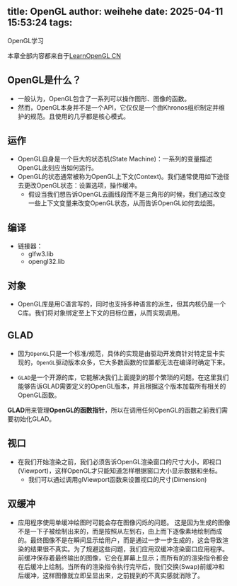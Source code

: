title: OpenGL
author: weihehe
date: 2025-04-11 15:53:24
tags:
---
OpenGL学习
<!--more-->
本章全部内容都来自于[LearnOpenGL CN](https://learnopengl-cn.github.io/)

## OpenGL是什么？

- 一般认为，OpenGL包含了一系列可以操作图形、图像的函数。
- 然而，OpenGL本身并不是一个API，它仅仅是一个由Khronos组织制定并维护的规范。且使用的几乎都是核心模式。

## 运作

- OpenGL自身是一个巨大的状态机(State Machine)：一系列的变量描述OpenGL此刻应当如何运行。
- OpenGL的状态通常被称为OpenGL上下文(Context)。我们通常使用如下途径去更改OpenGL状态：设置选项，操作缓冲。
	- 假设当我们想告诉OpenGL去画线段而不是三角形的时候，我们通过改变一些上下文变量来改变OpenGL状态，从而告诉OpenGL如何去绘图。
    
   
## 编译

- 链接器：
	- glfw3.lib
	- opengl32.lib

## 对象

- OpenGL库是用C语言写的，同时也支持多种语言的派生，但其内核仍是一个C库。我们将对象绑定至上下文的目标位置，从而实现调用。

## GLAD

- 因为`OpenGL`只是一个标准/规范，具体的实现是由驱动开发商针对特定显卡实现的，`OpenGL`驱动版本众多，它大多数函数的位置都无法在编译时确定下来。

- `GLAD`是一个开源的库，它能解决我们上面提到的那个繁琐的问题。在这里我们能够告诉GLAD需要定义的OpenGL版本，并且根据这个版本加载所有相关的OpenGL函数。

**GLAD**用来管理**OpenGL的函数指针**，所以在调用任何OpenGL的函数之前我们需要初始化GLAD。

## 视口

- 在我们开始渲染之前，我们必须告诉OpenGL渲染窗口的尺寸大小，即视口(Viewport)，这样OpenGL才只能知道怎样根据窗口大小显示数据和坐标。
	- 我们可以通过调用glViewport函数来设置视口的尺寸(Dimension)

## 双缓冲

- 应用程序使用单缓冲绘图时可能会存在图像闪烁的问题。 这是因为生成的图像不是一下子被绘制出来的，而是按照从左到右，由上而下逐像素地绘制而成的。最终图像不是在瞬间显示给用户，而是通过一步一步生成的，这会导致渲染的结果很不真实。为了规避这些问题，我们应用双缓冲渲染窗口应用程序。前缓冲保存着最终输出的图像，它会在屏幕上显示；而所有的的渲染指令都会在后缓冲上绘制。当所有的渲染指令执行完毕后，我们交换(Swap)前缓冲和后缓冲，这样图像就立即呈显出来，之前提到的不真实感就消除了。